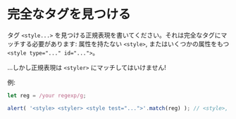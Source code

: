 # 完全なタグを見つける

タグ `<style...>` を見つける正規表現を書いてください。それは完全なタグにマッチする必要があります: 属性を持たない `<style>`, またはいくつかの属性をもつ `<style type="..." id="...">`。

...しかし正規表現は `<styler>` にマッチしてはいけません!

例:

```js
let reg = /your regexp/g;

alert( '<style> <styler> <style test="...">'.match(reg) ); // <style>, <style test="...">
```
